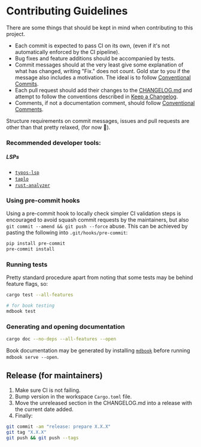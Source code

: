 # Contributing Guidelines

There are some things that should be kept in mind when contributing to this project.

- Each commit is expected to pass CI on its own, (even if it's not automatically enforced by the CI pipeline).
- Bug fixes and feature additions should be accompanied by tests.
- Commit messages should at the very least give some explanation of what has changed, writing "Fix." does not count. Gold star to you if the message also includes a motivation. The ideal is to follow [Conventional Commits](https://www.conventionalcommits.org/).
- Each pull request should add their changes to the [CHANGELOG.md](CHANGELOG.md) and attempt to follow the conventions described in [Keep a Changelog](https://keepachangelog.com).
- Comments, if not a documentation comment, should follow [Conventional Comments](https://conventionalcomments.org/).

Structure requirements on commit messages, issues and pull requests are other than that pretty relaxed, (for now 🤞).

### Recommended developer tools:

##### LSPs

- [`typos-lsp`](https://github.com/tekumara/typos-lsp)
- [`taplo`](https://github.com/tamasfe/taplo)
- [`rust-analyzer`](https://github.com/rust-lang/rust-analyzer)

### Using pre-commit hooks

Using a pre-commit hook to locally check simpler CI validation steps is encouraged to avoid squash commit requests by the maintainers, but also `git commit --amend && git push --force` abuse. This can be achieved by pasting the following into `.git/hooks/pre-commit`:

```sh
pip install pre-commit
pre-commit install
```

### Running tests

Pretty standard procedure apart from noting that some tests may be behind feature flags, so:

```sh
cargo test --all-features

# for book testing
mdbook test
```

### Generating and opening documentation

```sh
cargo doc --no-deps --all-features --open
```

Book documentation may be generated by installing [`mdbook`](https://rust-lang.github.io/mdBook/guide/installation.html) before running `mdbook serve --open`.

## Release (for maintainers)

1. Make sure CI is not failing.
2. Bump version in the workspace `Cargo.toml` file.
3. Move the unreleased section in the CHANGELOG.md into a release with the current date added.
4. Finally:

```sh
git commit -am "release: prepare X.X.X"
git tag "X.X.X"
git push && git push --tags
```
